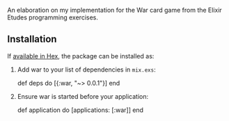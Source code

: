 
An elaboration on my implementation for the War card game from the Elixir Etudes programming exercises.

## Installation

If [available in Hex](https://hex.pm/docs/publish), the package can be installed as:

  1. Add war to your list of dependencies in `mix.exs`:

        def deps do
          [{:war, "~> 0.0.1"}]
        end

  2. Ensure war is started before your application:

        def application do
          [applications: [:war]]
        end

